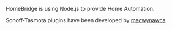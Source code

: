 HomeBridge is using Node.js to provide Home Automation.

Sonoff-Tasmota plugins have been developed by [macwynawca](https://www.npmjs.com/~macwyznawca)